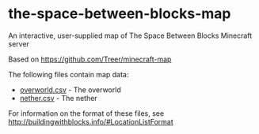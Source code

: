# the-space-between-blocks-map

An interactive, user-supplied map of The Space Between Blocks Minecraft server

Based on https://github.com/Treer/minecraft-map

The following files contain map data:

- [overworld.csv](overworld.csv) - The overworld
- [nether.csv](nether.csv) - The nether

For information on the format of these files, see http://buildingwithblocks.info/#LocationListFormat
